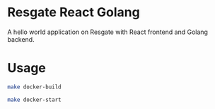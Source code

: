 # Resgate React Golang

A hello world application on Resgate with React frontend and Golang backend.


# Usage

```sh
make docker-build

make docker-start
```